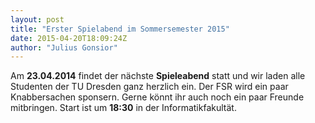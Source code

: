 ```yaml
---
layout: post
title: "Erster Spielabend im Sommersemester 2015"
date: 2015-04-20T18:09:24Z
author: "Julius Gonsior"
---
```


<p>
Am <strong>23.04.2014</strong> findet der nächste <strong>Spieleabend</strong> statt und wir laden alle Studenten der TU Dresden ganz herzlich ein. Der FSR wird ein paar Knabbersachen sponsern. Gerne könnt ihr auch noch ein paar Freunde mitbringen. Start ist um <strong>18:30</strong> in der Informatikfakultät.
</p>
